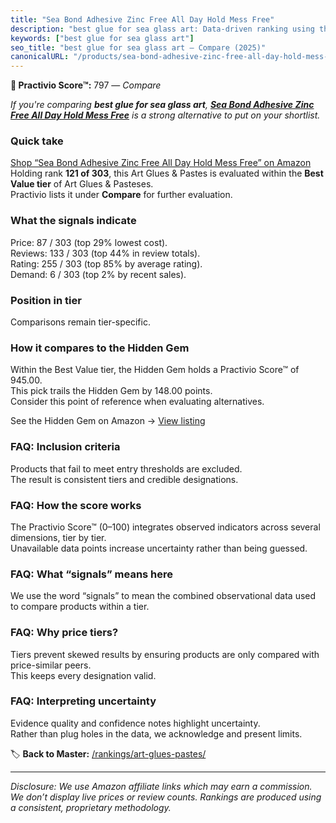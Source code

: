 ```yaml
---
title: "Sea Bond Adhesive Zinc Free All Day Hold Mess Free"
description: "best glue for sea glass art: Data-driven ranking using the Practivio Score™. Positioned by quality, value, demand, findability, momentum."
keywords: ["best glue for sea glass art"]
seo_title: "best glue for sea glass art — Compare (2025)"
canonicalURL: "/products/sea-bond-adhesive-zinc-free-all-day-hold-mess-free-B002ED409I/"
---
```


**🛒 Practivio Score™:** 797 — _Compare_


*If you're comparing **best glue for sea glass art**, **[Sea Bond Adhesive Zinc Free All Day Hold Mess Free](https://www.amazon.com/dp/B002ED409I?tag=practivio-20)** is a strong alternative to put on your shortlist.*
### Quick take
[Shop “Sea Bond Adhesive Zinc Free All Day Hold Mess Free” on Amazon](https://www.amazon.com/dp/B002ED409I?tag=practivio-20)
Holding rank **121 of 303**, this Art Glues & Pastes is evaluated within the **Best Value tier** of Art Glues & Pasteses.  
Practivio lists it under **Compare** for further evaluation.

### What the signals indicate
Price: 87 / 303 (top 29% lowest cost).  
Reviews: 133 / 303 (top 44% in review totals).  
Rating: 255 / 303 (top 85% by average rating).  
Demand: 6 / 303 (top 2% by recent sales).

### Position in tier
Comparisons remain tier-specific.

### How it compares to the Hidden Gem
Within the Best Value tier, the Hidden Gem holds a Practivio Score™ of 945.00.  
This pick trails the Hidden Gem by 148.00 points.  
Consider this point of reference when evaluating alternatives.  

See the Hidden Gem on Amazon → [View listing](https://www.amazon.com/dp/B00178QQJ8?tag=practivio-20)

### FAQ: Inclusion criteria
Products that fail to meet entry thresholds are excluded.  
The result is consistent tiers and credible designations.

### FAQ: How the score works
The Practivio Score™ (0–100) integrates observed indicators across several dimensions, tier by tier.  
Unavailable data points increase uncertainty rather than being guessed.

### FAQ: What “signals” means here
We use the word “signals” to mean the combined observational data used to compare products within a tier.

### FAQ: Why price tiers?
Tiers prevent skewed results by ensuring products are only compared with price-similar peers.  
This keeps every designation valid.

### FAQ: Interpreting uncertainty
Evidence quality and confidence notes highlight uncertainty.  
Rather than plug holes in the data, we acknowledge and present limits.

<!-- Missing template for Compare/CompareWithinPriceClass -->


🏷️ **Back to Master:** [/rankings/art-glues-pastes/](/rankings/art-glues-pastes/)

---
_Disclosure: We use Amazon affiliate links which may earn a commission. We don’t display live prices or review counts. Rankings are produced using a consistent, proprietary methodology._
